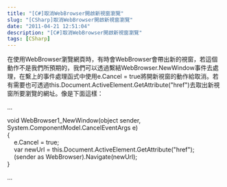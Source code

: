 ```yaml
---
title: "[C#]取消WebBrowser開啟新視窗瀏覽"
slug: "[CSharp]取消WebBrowser開啟新視窗瀏覽"
date: "2011-04-21 12:51:04"
description: "[C#]取消WebBrowser開啟新視窗瀏覽"
tags: [CSharp]
---
```


<p>在使用WebBrowser瀏覽網頁時，有時會WebBrowser會帶出新的視窗，若這個動作不是我們所預期的，我們可以透過繫結WebBrowser.NewWindow事件去處理，在繫上的事件處理函式中使用e.Cancel = true將開新視窗的動作給取消。若有需要也可透過this.Document.ActiveElement.GetAttribute("href")去取出新視窗所要瀏覽的網址。像是下面這樣：</p>  <p>...</p>  <p>void WebBrowser1_NewWindow(object sender, System.ComponentModel.CancelEventArgs e)   <br />{    <br />    e.Cancel = true;    <br />    var newUrl = this.Document.ActiveElement.GetAttribute("href");    <br />    (sender as WebBrowser).Navigate(newUrl);    <br />}</p>  <p>...</p>
